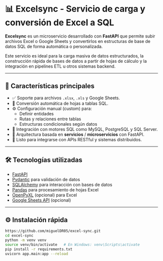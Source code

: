 # 📊 Excelsync - Servicio de carga y conversión de Excel a SQL

**Excelsync** es un microservicio desarrollado con **FastAPI** que permite subir archivos Excel o Google Sheets y convertirlos en estructuras de base de datos SQL de forma automática o personalizada.

Este servicio es ideal para la carga masiva de datos estructurados, la construcción rápida de bases de datos a partir de hojas de cálculo y la integración en pipelines ETL u otros sistemas backend.

---

## 🚀 Características principales

- ✅ Soporte para archivos `.xlsx`, `.xls` y Google Sheets.
- 🔄 Conversión automática de hojas a tablas SQL.
- ⚙️ Configuración manual (custom) para:
  - Definir entidades
  - Rutas y relaciones entre tablas
  - Estructuras condicionales según datos
- 🔌 Integración con motores SQL como MySQL, PostgreSQL y SQL Server.
- 🧱 Arquitectura basada en **servicios** / **microservicios** con FastAPI.
- 🔐 Listo para integrarse con APIs RESTful y sistemas distribuidos.

---

## 🛠️ Tecnologías utilizadas

- [FastAPI](https://fastapi.tiangolo.com/)
- [Pydantic](https://docs.pydantic.dev/) para validación de datos
- [SQLAlchemy](https://www.sqlalchemy.org/) para interacción con bases de datos
- [Pandas](https://pandas.pydata.org/) para procesamiento de hojas Excel
- [OpenPyXL](https://openpyxl.readthedocs.io/en/stable/) (opcional) para Excel
- [Google Sheets API](https://developers.google.com/sheets/api) (opcional)

---

## ⚙️ Instalación rápida

```bash
https://github.com/miguelDR05/excel-sync.git
cd excel-sync
python -m venv venv
source venv/bin/activate   # En Windows: venv\Scripts\activate
pip install -r requirements.txt
uvicorn app.main:app --reload
